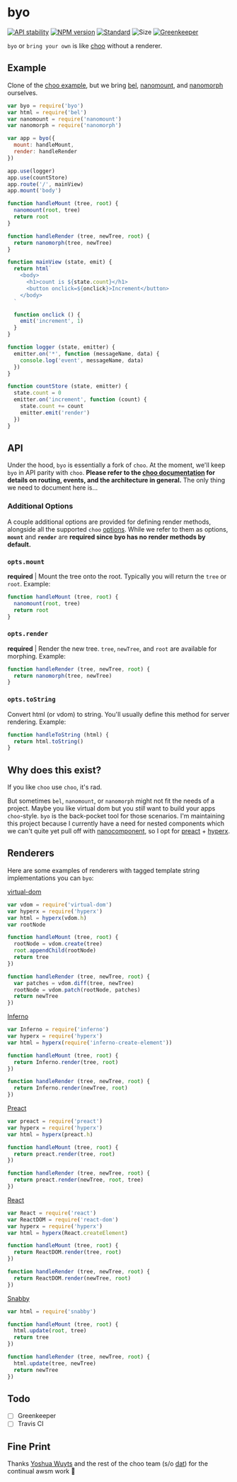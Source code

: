 # byo

[![API stability](https://img.shields.io/badge/stability-experimental-orange.svg?style=flat-square)](https://nodejs.org/api/documentation.html#documentation_stability_index)
[![NPM version](https://img.shields.io/npm/v/byo.svg?style=flat-square)](https://npmjs.org/package/byo)
[![Standard](https://img.shields.io/badge/code%20style-standard-brightgreen.svg?style=flat-square)](https://standardjs.com)
![Size](https://img.shields.io/badge/size-2.89kB-yellow.svg?style=flat-square)
[![Greenkeeper](https://badges.greenkeeper.io/jongacnik/byo.svg?style=flat-square)](https://greenkeeper.io/)

`byo` or `bring your own` is like [choo](https://github.com/yoshuawuyts/choo) without a renderer.

## Example

Clone of the [choo example](https://github.com/yoshuawuyts/choo#example), but we bring [bel](https://github.com/shama/bel), [nanomount](https://github.com/yoshuawuyts/nanomount), and [nanomorph](https://github.com/yoshuawuyts/nanomorph) ourselves.

```js
var byo = require('byo')
var html = require('bel')
var nanomount = require('nanomount')
var nanomorph = require('nanomorph')

var app = byo({
  mount: handleMount,
  render: handleRender
})

app.use(logger)
app.use(countStore)
app.route('/', mainView)
app.mount('body')

function handleMount (tree, root) {
  nanomount(root, tree)
  return root
}

function handleRender (tree, newTree, root) {
  return nanomorph(tree, newTree)
}

function mainView (state, emit) {
  return html`
    <body>
      <h1>count is ${state.count}</h1>
      <button onclick=${onclick}>Increment</button>
    </body>
  `

  function onclick () {
    emit('increment', 1)
  }
}

function logger (state, emitter) {
  emitter.on('*', function (messageName, data) {
    console.log('event', messageName, data)
  })
}

function countStore (state, emitter) {
  state.count = 0
  emitter.on('increment', function (count) {
    state.count += count
    emitter.emit('render')
  })
}
```

## API

Under the hood, `byo` is essentially a fork of `choo`. At the moment, we'll keep `byo` in API parity with `choo`. **Please refer to the [choo documentation](https://github.com/yoshuawuyts/choo#api) for details on routing, events, and the architecture in general.** The only thing we need to document here is...

### Additional Options

A couple additional options are provided for defining render methods, alongside all the supported `choo` [options](https://github.com/yoshuawuyts/choo#app--chooopts). While we refer to them as options, **`mount`** and **`render`** are **required since byo has no render methods by default.**

### `opts.mount`

**required** | Mount the tree onto the root. Typically you will return the `tree` or `root`. Example:

```js
function handleMount (tree, root) {
  nanomount(root, tree)
  return root
}
```

### `opts.render`

**required** | Render the new tree. `tree`, `newTree`, and `root` are available for morphing. Example:

```js
function handleRender (tree, newTree, root) {
  return nanomorph(tree, newTree)
}
```

### `opts.toString`

Convert html (or vdom) to string. You'll usually define this method for server rendering. Example:

```js
function handleToString (html) {
  return html.toString()
}
```

## Why does this exist?

If you like `choo` use `choo`, it's rad.

But sometimes `bel`, `nanomount`, or `nanomorph` might not fit the needs of a project. Maybe you like virtual dom but you _still_ want to build your apps `choo`-style. `byo` is the back-pocket tool for those scenarios. I'm maintaining this project because I currently have a need for nested components which we can't quite yet pull off with [nanocomponent](https://github.com/yoshuawuyts/nanocomponent), so I opt for [preact](https://github.com/developit/preact) + [hyperx](https://github.com/substack/hyperx).

## Renderers

Here are some examples of renderers with tagged template string implementations you can `byo`:

[virtual-dom](https://github.com/Matt-Esch/virtual-dom)

```js
var vdom = require('virtual-dom')
var hyperx = require('hyperx')
var html = hyperx(vdom.h)
var rootNode

function handleMount (tree, root) {
  rootNode = vdom.create(tree)
  root.appendChild(rootNode)
  return tree
})

function handleRender (tree, newTree, root) {
  var patches = vdom.diff(tree, newTree)
  rootNode = vdom.patch(rootNode, patches)
  return newTree
})
```

[Inferno](https://github.com/infernojs/inferno/)

```js
var Inferno = require('inferno')
var hyperx = require('hyperx')
var html = hyperx(require('inferno-create-element'))

function handleMount (tree, root) {
  return Inferno.render(tree, root)
})

function handleRender (tree, newTree, root) {
  return Inferno.render(newTree, root)
})
```

[Preact](https://github.com/developit/preact)

```js
var preact = require('preact')
var hyperx = require('hyperx')
var html = hyperx(preact.h)

function handleMount (tree, root) {
  return preact.render(tree, root)
})

function handleRender (tree, newTree, root) {
  return preact.render(newTree, root, tree)
})
```

[React](https://github.com/facebook/react)

```js
var React = require('react')
var ReactDOM = require('react-dom')
var hyperx = require('hyperx')
var html = hyperx(React.createElement)

function handleMount (tree, root) {
  return ReactDOM.render(tree, root)
})

function handleRender (tree, newTree, root) {
  return ReactDOM.render(newTree, root)
})
```

[Snabby](https://github.com/jamen/snabby)

```js
var html = require('snabby')

function handleMount (tree, root) {
  html.update(root, tree)
  return tree
})

function handleRender (tree, newTree, root) {
  html.update(tree, newTree)
  return newTree
})
```

## Todo 

- [ ] Greenkeeper
- [ ] Travis CI

## Fine Print

Thanks [Yoshua Wuyts](https://github.com/yoshuawuyts) and the rest of the choo team (s/o [dat](https://datproject.org/)) for the continual awsm work 🙏
